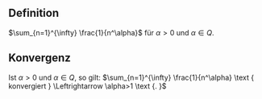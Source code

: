 ## Definition

$\sum_{n=1}^{\infty} \frac{1}{n^\alpha}$ für $\alpha>0$ und $\alpha \in Q$.

## Konvergenz

Ist $\alpha>0$ und $\alpha \in Q$, so gilt:
$\sum_{n=1}^{\infty} \frac{1}{n^\alpha} \text { konvergiert } \Leftrightarrow \alpha>1 \text {. }$
